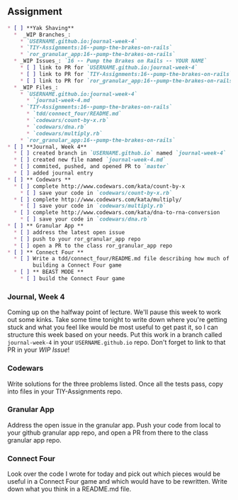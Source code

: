 ## Assignment

```markdown
* [ ] **Yak Shaving**
  *  _WIP Branches_:
    * `USERNAME.github.io:journal-week-4`
    * `TIY-Assignments:16--pump-the-brakes-on-rails`
    * `ror_granular_app:16--pump-the-brakes-on-rails`
  * _WIP Issues_: `16 -- Pump the Brakes on Rails -- YOUR NAME`
    * [ ] link to PR for `USERNAME.github.io:journal-week-4`
    * [ ] link to PR for `TIY-Assignments:16--pump-the-brakes-on-rails`
    * [ ] link to PR for `ror_granular_app:16--pump-the-brakes-on-rails`
  * _WIP Files_:
    * `USERNAME.github.io:journal-week-4`
      * `journal-week-4.md`
    * `TIY-Assignments:16--pump-the-brakes-on-rails`
      * `tdd/connect_four/README.md`
      * `codewars/count-by-x.rb`
      * `codewars/dna.rb`
      * `codewars/multiply.rb`
    * `ror_granular_app:16--pump-the-brakes-on-rails`
* [ ] **Journal, Week 4**
  * [ ] created branch in `USERNAME.github.io` named `journal-week-4`
  * [ ] created new file named `journal-week-4.md`
  * [ ] commited, pushed, and opened PR to `master`
  * [ ] added journal entry
* [ ] ** Codewars **
  * [ ] complete http://www.codewars.com/kata/count-by-x
    * [ ] save your code in `codewars/count-by-x.rb`
  * [ ] complete http://www.codewars.com/kata/multiply/
    * [ ] save your code in `codewars/multiply.rb`
  * [ ] complete http://www.codewars.com/kata/dna-to-rna-conversion
    * [ ] save your code in `codewars/dna.rb`
* [ ] ** Granular App **
  * [ ] address the latest open issue
  * [ ] push to your ror_granular_app repo
  * [ ] open a PR to the class ror_granular_app repo
* [ ] ** Connect Four **
  * [ ] Write a tdd/connect_four/README.md file describing how much of the tic-tac-toe code would be useful for 
        building a Connect Four game
  * [ ] ** BEAST MODE **
    * [ ] build the Connect Four game 
  ```

### Journal, Week 4

Coming up on the halfway point of lecture. We'll pause this week to work out some kinks. Take some time tonight to write down where you're getting stuck and what you feel like would be most useful to get past it, so I can structure this week based on your needs. Put this work in a branch called `journal-week-4` in your `USERNAME.github.io` repo. Don't forget to link to that PR in your _WIP Issue_! 

### Codewars

Write solutions for the three problems listed. Once all the tests pass, copy into files in your TIY-Assignments repo.

### Granular App

Address the open issue in the granular app. Push your code from local to your github granular app repo, and open
a PR from there to the class granular app repo.

### Connect Four

Look over the code I wrote for today and pick out which pieces would be useful in a Connect Four game and which
would have to be rewritten. Write down what you think in a README.md file.
